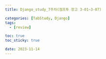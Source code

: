 ```yaml
---
title: Django_study_7주차(점프투 장고 3-01~3-07)

categories: [TabStudy, Django]
tags:
  - [review]

toc: true
toc_sticky: true

date: 2023-11-14
---
```

